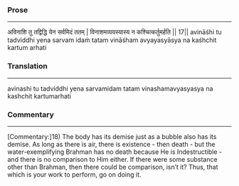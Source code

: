 ### Prose 
 --- 
अविनाशि तु तद्विद्धि येन सर्वमिदं ततम् |
विनाशमव्ययस्यास्य न कश्चित्कर्तुमर्हति || 17||
avināśhi tu tadviddhi yena sarvam idaṁ tatam
vināśham avyayasyāsya na kaśhchit kartum arhati

### Translation 
 --- 
avinashi tu tadviddhi yena sarvamidam tatam vinashamavyasyasya na kashchit kartumarhati

### Commentary 
 --- 
[Commentary:]18) The body has its demise just as a bubble also has its demise. As long as there is air, there is existence - then death - but the water-exemplifying Brahman has no death because He is Indestructible - and there is no comparison to Him either. If there were some substance other than Brahman, then there could be comparison, isn’t it? Thus, that which is your work to perform, go on doing it.